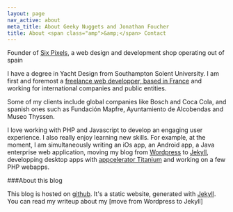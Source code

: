 ```yaml
---
layout: page
nav_active: about
meta_title: About Geeky Nuggets and Jonathan Foucher
title: About <span class="amp">&amp;</span> Contact
---
```




Founder of [Six Pixels](http://6px.eu), a web design and development shop operating out of spain

I have a degree in Yacht Design from Southampton Solent University. I am first and foremost a [freelance web developper, based in France](http://jfoucher.fr) and working for international companies and public entities.

Some of my clients include global companies like Bosch and Coca Cola, and spanish ones such as Fundación Mapfre, Ayuntamiento de Alcobendas and Museo Thyssen.

I love working with PHP and Javascript to develop an engaging user experience. I also really enjoy learning new skills. For example, at the moment, I am simultaneously writing an iOs app, an Android app, a Java enterprise web application, moving my blog from [Wordpress](http://jfoucher.com/wordpress/ "My Wordpress plugins and themes") to [Jekyll](https://github.com/mojombo/jekyll/wiki/), developping desktop apps with [appcelerator Titanium](http://appcelerator.com) and working on a few PHP webapps.

###About this blog

This blog is hosted on [github](http://guthub.com). It's a static website, generated with [Jekyll](http://jekyllrb.com/). You can read my writeup about my [move from Wordpress to Jekyll]



<div id="contactForm">
<script type="text/javascript">var host = (("https:" == document.location.protocol) ? "https://secure." : "http://");document.write(unescape("%3Cscript src='" + host + "wufoo.com/scripts/embed/form.js' type='text/javascript'%3E%3C/script%3E"));</script>

<script type="text/javascript">
var z7x3k7 = new WufooForm();
z7x3k7.initialize({
'userName':'jfoucher',
'formHash':'z7x3k7',
'autoResize':true,
'height':'514',
'header':'show'});
z7x3k7.display();
</script>
</div>